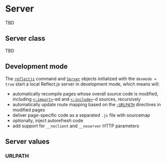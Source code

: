 # Server

TBD

## Server class

TBD

## Development mode

The [`reflectjs`](cli) command and [`Server`](#server-class) objects initialized with the `devmode = true` start a local Reflect.js server in development mode, which means  will:

* automatically recompile pages whose overall source code is modified, including [`<:import>`](preprocessor#import)-ed and [`<:include>`](preprocessor#include)-d sources, recursively
* automatically update route mapping based on the [`:URLPATH`](#urlpath) directives in modified pages
* deliver page-specific code as a separated `.js` file with sourcemap
* optionally, inject autorefresh code
* add support for `__noclient` and `__noserver` HTTP parameters

## Server values

### URLPATH
